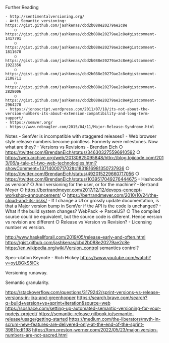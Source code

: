 Further Reading

	- http://sentimentalversioning.org/
	- Anti Semantic versioning: https://gist.github.com/jashkenas/cbd2b088e20279ae2c8e
		○ https://gist.github.com/jashkenas/cbd2b088e20279ae2c8e#gistcomment-1417791
		○ https://gist.github.com/jashkenas/cbd2b088e20279ae2c8e#gistcomment-1811670
		○ https://gist.github.com/jashkenas/cbd2b088e20279ae2c8e#gistcomment-1922356
		○ https://gist.github.com/jashkenas/cbd2b088e20279ae2c8e#gistcomment-2108711
		○ https://gist.github.com/jashkenas/cbd2b088e20279ae2c8e#gistcomment-2828006
		○ https://gist.github.com/jashkenas/cbd2b088e20279ae2c8e#gistcomment-2964270
	- https://jonoscript.wordpress.com/2011/07/18/its-not-about-the-version-numbers-its-about-extension-compatibility-and-long-term-support/
	- https://semver.org/
	- https://www.robnagler.com/2015/04/11/Major-Release-Syndrome.html

Notes
	- SemVer is incompatible with staggered releases?
	- Web browser style release numbers become pointless. Formerly were milestones. Now what are they?
	- Versions vs Revisions
	- Brendan Eich
		○ https://twitter.com/BrendanEich/status/346303275596910592
		○ https://web.archive.org/web/20130825095848/http://blog.tojicode.com/2013/06/a-tale-of-two-web-technologies.html?showComment=1371400071702#c1831816981350737936
		○ https://twitter.com/BrendanEich/status/492015229660717056
		○ https://twitter.com/BrendanEich/status/1039517049276444675
	- Hashcode as version?
		○ Am I versioning for the user, or for the machine?
	- Bertrand Meyer
		○ https://bertrandmeyer.com/2017/12/12/devops-concept-workshop-announcement/
		○ https://bertrandmeyer.com/2010/10/24/the-cloud-and-its-risks/
	- If I change a UI or grossly update documentation, is that a Major version bump in SemVer if the API is the code is unchanged?
	- What if the build system changes? WebPack => ParcelJS?
		○ The compiled source could be equivalent, but the source code is different. Hence version vs revision are different
		○ Release vs Version vs Revision?
	- Licensing number vs version.


http://www.haskellforall.com/2019/05/release-early-and-often.html
https://gist.github.com/jashkenas/cbd2b088e20279ae2c8e
https://en.wikipedia.org/wiki/Version_control
	semantics control?

Spec-ulation Keynote - Rich Hickey
	https://www.youtube.com/watch?v=oyLBGkS5ICk


Versioning runaway.

Semantic granularity.


https://stackoverflow.com/questions/3179242/sprint-versions-vs-release-versions-in-jira-and-greenhopper
https://search.brave.com/search?q=build+version+vs+sprint+iteration&source=web
https://soshace.com/setting-up-automated-semantic-versioning-for-your-nodejs-project/
https://semantic-release.gitbook.io/semantic-release/usage/getting-started
https://medium.com/the-liberators/myth-in-scrum-new-features-are-delivered-only-at-the-end-of-the-sprint-3981fcdf198
https://tom.preston-werner.com/2022/05/23/major-version-numbers-are-not-sacred.html

